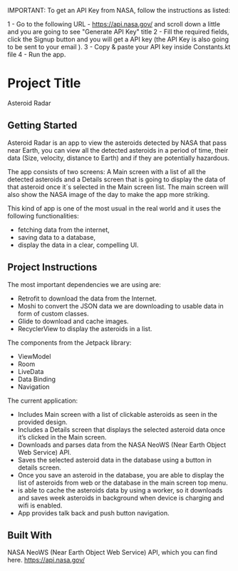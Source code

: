 IMPORTANT:
To get an API Key from NASA, follow the instructions as listed:

1 - Go to the following URL - https://api.nasa.gov/ and scroll down a little and you are going to see "Generate API Key" title
2 - Fill the required fields, click the Signup button and you will get a API key (the API Key is also going to be sent to your email ).
3 - Copy & paste your API key inside Constants.kt file
4 - Run the app.


# Project Title

Asteroid Radar

## Getting Started

Asteroid Radar is an app to view the asteroids detected by NASA that pass near Earth, you can view all the detected asteroids in a period of time, their data (Size, velocity, distance to Earth) and if they are potentially hazardous.

The app consists of two screens: A Main screen with a list of all the detected asteroids and a Details screen that is going to display the data of that asteroid once it´s selected in the Main screen list. The main screen will also show the NASA image of the day to make the app more striking.

This kind of app is one of the most usual in the real world and it uses the following functionalities:
- fetching data from the internet,
- saving data to a database,
- display the data in a clear, compelling UI.

## Project Instructions

The most important dependencies we are using are:
- Retrofit to download the data from the Internet.
- Moshi to convert the JSON data we are downloading to usable data in form of custom classes.
- Glide to download and cache images.
- RecyclerView to display the asteroids in a list.

The components from the Jetpack library:
- ViewModel
- Room
- LiveData
- Data Binding
- Navigation

The current application:
- Includes Main screen with a list of clickable asteroids as seen in the provided design.
- Includes a Details screen that displays the selected asteroid data once it’s clicked in the Main screen.
- Downloads and parses data from the NASA NeoWS (Near Earth Object Web Service) API.
- Saves the selected asteroid data in the database using a button in details screen.
- Once you save an asteroid in the database, you are able to display the list of asteroids from web or the database in the main screen top menu.
- is able to cache the asteroids data by using a worker, so it downloads and saves week asteroids in background when device is charging and wifi is enabled.
- App provides talk back and push button navigation.


## Built With

NASA NeoWS (Near Earth Object Web Service) API, which you can find here.
https://api.nasa.gov/

